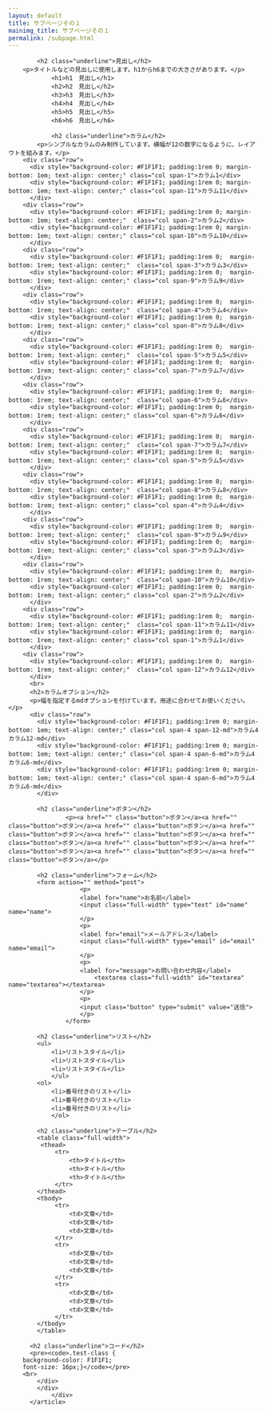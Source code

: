 ```yaml
---
layout: default
title: サブページその１
mainimg_title: サブページその１
permalink: /subpage.html
---
```


<article>
        <div class="container">
        <div class="row">
            <div class="col span-12">
          <!-- <div class="breadcrumb">
            <ul>
              <li><a href="index.html">ホーム</a> > {{ page.title}}</li>
            </ul>
            </div> -->
            
            <h2 class="underline">見出し</h2>
        <p>タイトルなどの見出しに使用します。h1からh6までの大きさがあります。</p>
                <h1>h1　見出し</h1>
                <h2>h2　見出し</h2>
                <h3>h3　見出し</h3>
                <h4>h4　見出し</h4>
                <h5>h5　見出し</h5>
                <h6>h6　見出し</h6>
        
                <h2 class="underline">カラム</h2>
            <p>シンプルなカラムのみ制作しています。横幅が12の数字になるように、レイアウトを組みます。</p>
        <div class="row">
          <div style="background-color: #F1F1F1; padding:1rem 0; margin-bottom: 1em; text-align: center;" class="col span-1">カラム1</div>
          <div style="background-color: #F1F1F1; padding:1rem 0; margin-bottom: 1em; text-align: center;" class="col span-11">カラム11</div>
          </div>
        <div class="row">
          <div style="background-color: #F1F1F1; padding:1rem 0; margin-bottom: 1em; text-align: center;"  class="col span-2">カラム2</div>
          <div style="background-color: #F1F1F1; padding:1rem 0; margin-bottom: 1em; text-align: center;" class="col span-10">カラム10</div>
          </div>	
        <div class="row">
          <div style="background-color: #F1F1F1; padding:1rem 0;  margin-bottom: 1rem; text-align: center;"  class="col span-3">カラム3</div>
          <div style="background-color: #F1F1F1; padding:1rem 0;  margin-bottom: 1rem; text-align: center;" class="col span-9">カラム9</div>
          </div>
        <div class="row">
          <div style="background-color: #F1F1F1; padding:1rem 0;  margin-bottom: 1rem; text-align: center;"  class="col span-4">カラム4</div>
          <div style="background-color: #F1F1F1; padding:1rem 0;  margin-bottom: 1rem; text-align: center;" class="col span-8">カラム8</div>
          </div>
        <div class="row">
          <div style="background-color: #F1F1F1; padding:1rem 0;  margin-bottom: 1rem; text-align: center;"  class="col span-5">カラム5</div>
          <div style="background-color: #F1F1F1; padding:1rem 0;  margin-bottom: 1rem; text-align: center;" class="col span-7">カラム7</div>
          </div>
        <div class="row">
          <div style="background-color: #F1F1F1; padding:1rem 0;  margin-bottom: 1rem; text-align: center;"  class="col span-6">カラム6</div>
          <div style="background-color: #F1F1F1; padding:1rem 0;  margin-bottom: 1rem; text-align: center;" class="col span-6">カラム6</div>
          </div>
        <div class="row">
          <div style="background-color: #F1F1F1; padding:1rem 0;  margin-bottom: 1rem; text-align: center;"  class="col span-7">カラム7</div>
          <div style="background-color: #F1F1F1; padding:1rem 0;  margin-bottom: 1rem; text-align: center;" class="col span-5">カラム5</div>
          </div>
        <div class="row">
          <div style="background-color: #F1F1F1; padding:1rem 0;  margin-bottom: 1rem; text-align: center;"  class="col span-8">カラム8</div>
          <div style="background-color: #F1F1F1; padding:1rem 0;  margin-bottom: 1rem; text-align: center;" class="col span-4">カラム4</div>
          </div>
        <div class="row">
          <div style="background-color: #F1F1F1; padding:1rem 0;  margin-bottom: 1rem; text-align: center;"  class="col span-9">カラム9</div>
          <div style="background-color: #F1F1F1; padding:1rem 0;  margin-bottom: 1rem; text-align: center;" class="col span-3">カラム3</div>
          </div>
        <div class="row">
          <div style="background-color: #F1F1F1; padding:1rem 0;  margin-bottom: 1rem; text-align: center;"  class="col span-10">カラム10</div>
          <div style="background-color: #F1F1F1; padding:1rem 0;  margin-bottom: 1rem; text-align: center;" class="col span-2">カラム2</div>
          </div>
        <div class="row">
          <div style="background-color: #F1F1F1; padding:1rem 0;  margin-bottom: 1rem; text-align: center;"  class="col span-11">カラム11</div>
          <div style="background-color: #F1F1F1; padding:1rem 0;  margin-bottom: 1rem; text-align: center;" class="col span-1">カラム1</div>
          </div>
        <div class="row">
          <div style="background-color: #F1F1F1; padding:1rem 0;  margin-bottom: 1rem; text-align: center;"  class="col span-12">カラム12</div>
          </div>
          <br>
          <h2>カラムオプション</h2>
          <p>幅を指定するmdオプションを付けています。用途に合わせてお使いください。</p>
          <div class="row">
            <div style="background-color: #F1F1F1; padding:1rem 0; margin-bottom: 1em; text-align: center;" class="col span-4 span-12-md">カラム4 カラム12-md</div>
            <div style="background-color: #F1F1F1; padding:1rem 0; margin-bottom: 1em; text-align: center;" class="col span-4 span-6-md">カラム4 カラム6-md</div>
            <div style="background-color: #F1F1F1; padding:1rem 0; margin-bottom: 1em; text-align: center;" class="col span-4 span-6-md">カラム4 カラム6-md</div>
            </div>
        
            <h2 class="underline">ボタン</h2>
                    <p><a href="" class="button">ボタン</a><a href="" class="button">ボタン</a><a href="" class="button">ボタン</a><a href="" class="button">ボタン</a><a href="" class="button">ボタン</a><a href="" class="button">ボタン</a><a href="" class="button">ボタン</a><a href="" class="button">ボタン</a><a href="" class="button">ボタン</a><a href="" class="button">ボタン</a></p>
            
            <h2 class="underline">フォーム</h2>
            <form action="" method="post">
                        <p>
                        <label for="name">お名前</label>
                        <input class="full-width" type="text" id="name" name="name">
                        </p>
                        <p>
                        <label for="email">メールアドレス</label>
                        <input class="full-width" type="email" id="email" name="email">
                        </p>
                        <p>
                        <label for="message">お問い合わせ内容</label>
                            <textarea class="full-width" id="textarea" name="textarea"></textarea>
                        </p>
                        <p>
                        <input class="button" type="submit" value="送信">
                        </p>
                    </form>
            
            <h2 class="underline">リスト</h2>
            <ul>
                <li>リストスタイル</li>
                <li>リストスタイル</li>
                <li>リストスタイル</li>
                </ul>
            <ol>
                <li>番号付きのリスト</li>
                <li>番号付きのリスト</li>
                <li>番号付きのリスト</li>
                </ol>
            
            <h2 class="underline">テーブル</h2>
            <table class="full-width">
             <thead>
                 <tr>
                     <th>タイトル</th>
                     <th>タイトル</th>
                     <th>タイトル</th>
                 </tr>
            </thead>
            <tbody>
                 <tr>
                     <td>文章</td>
                     <td>文章</td>
                     <td>文章</td>
                 </tr>
                 <tr>
                     <td>文章</td>
                     <td>文章</td>
                     <td>文章</td>
                 </tr>
                 <tr>
                     <td>文章</td>
                     <td>文章</td>
                     <td>文章</td>
                 </tr>
            </tbody>    
            </table>
          
          <h2 class="underline">コード</h2>
          <pre><code>.test-class {
        background-color: F1F1F1;
        font-size: 16px;}</code></pre>
        <br>
            </div>
            </div>    
                </div>
          </article>
